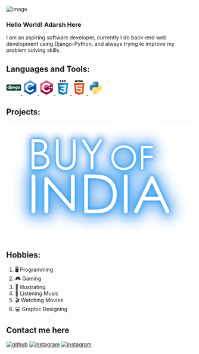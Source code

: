 
![image](https://i.ibb.co/ncz1P1Y/Pics-Art-07-23-07-12-46.jpg)
### Hello World! Adarsh Here
I am an aspiring software developer, currently I do back-end web development using Django-Python, and always trying to improve my problem solving skills.



## Languages and Tools:
<p align="left"> 

<a href="https://getbootstrap.com" target="_blank"> 
<img src="https://github.com/devicons/devicon/blob/master/icons/django/django-original.svg" alt="django" width="40" height="40"/> </a> 
<a href="https://www.cprogramming.com/" target="_blank"> <img src="https://raw.githubusercontent.com/devicons/devicon/master/icons/c/c-original.svg" alt="c" width="40" height="40"/> </a> <a href="https://www.w3schools.com/cpp/" target="_blank"> <img src="https://raw.githubusercontent.com/devicons/devicon/master/icons/cplusplus/cplusplus-original.svg" alt="cplusplus" width="40" height="40"/> </a> <a href="https://www.w3schools.com/css/" target="_blank"> <img src="https://raw.githubusercontent.com/devicons/devicon/master/icons/css3/css3-original-wordmark.svg" alt="css3" width="40" height="40"/> </a>
       <a href="https://www.w3.org/html/" target="_blank"> <img src="https://raw.githubusercontent.com/devicons/devicon/master/icons/html5/html5-original-wordmark.svg" alt="html5" width="40" height="40"/> </a><a href="https://www.python.org" target="_blank"> <img src="https://raw.githubusercontent.com/devicons/devicon/master/icons/python/python-original.svg" alt="python" width="40" height="40"/> </a>
</p>



## Projects:

![Buy Of India](https://github.com/CaptainAdarshh/BuyOfIndia/blob/master/logo.png)

## Hobbies:
1. 🖥️ Programming
2. 🎮 Gaming
3. 🎨 Illustrating
4. 🎵 Listening Music
5. 🎬 Watching Movies
6. 💻 Graphic Designing

## Contact me here
[<img src='https://cdn.jsdelivr.net/npm/simple-icons@3.0.1/icons/github.svg' alt='github' height='40'>](https://github.com/CaptainAdarshh) 
       [<img src='https://cdn.jsdelivr.net/npm/simple-icons@3.0.1/icons/instagram.svg' alt='instagram' height='40'>](https://www.instagram.com/captainadarshh/) 
        [<img src='https://cdn.jsdelivr.net/npm/simple-icons@3.0.1/icons/instagram.svg' alt='instagram' height='40'>](mailto:adarsh2001vg@gmail.com) 
              


